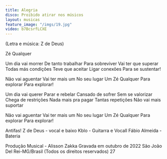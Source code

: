 ```yaml
---
title: Alegria
disco: Proibido atirar nos músicos
layout: musicas
feature_image: "/imgs/19.jpg"
video: b7BcsrfLCXE
---
```

(Letra e música: Z de Deus)

Zé Qualquer

Um dia vai morrer
De tanto trabalhar
Para sobreviver
Vai ter que superar
Todas más condições 
Teve que aceitar
Ligar conexões
Para se sustentar!

Não vai aguentar
Vai ter mais um
No seu lugar
Um Zé Qualquer 
Para explorar
Para explorar!

Um dia vai querer 
Parar e rebelar
Cansado de sofrer
Sem se valorizar
Chega de restrições 
Nada mais pra pagar
Tantas repetições 
Não vai mais suportar

Não vai aguentar
Vai ter mais um 
No seu lugar
Um Zé Qualquer 
Para explorar
Para explorar!


Antifas!
Z de Deus - vocal e baixo
Kblo - Guitarra e Vocall
Fábio Almeida - Bateria

Produção Musical - Alisson Zakka
Gravada em outubro de 2022
São João Del Rei-MG/Brasil
(Todos os direitos reservados)
27
